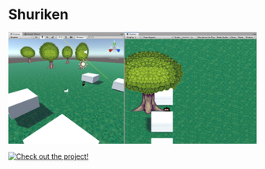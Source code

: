 # Shuriken
![](images/unityProject1.png)

[![Check out the project!](https://www.youtube.com/watch?v=rVmZBdpPIP8&feature=youtu.be)](https://www.youtube.com/watch?v=rVmZBdpPIP8&feature=youtu.be)

